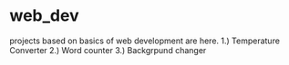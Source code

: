 # web_dev
projects based on basics of web development are here.
1.) Temperature Converter 
2.) Word counter
3.) Backgrpund changer
